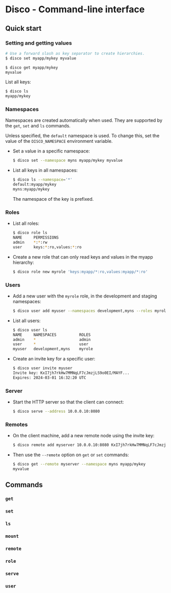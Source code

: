 # Disco - Command-line interface

## Quick start

### Setting and getting values
```sh
# Use a forward slash as key separator to create hierarchies.
$ disco set myapp/mykey myvalue

$ disco get myapp/mykey
myvalue
```

List all keys:
```sh
$ disco ls
myapp/mykey
```


### Namespaces

Namespaces are created automatically when used. They are supported by the `get`,
`set` and `ls` commands.

Unless specified, the `default` namespace is used. To change this, set the value of the `DISCO_NAMESPACE` environment variable.

- Set a value in a specific namespace:
  ```sh
  $ disco set --namespace myns myapp/mykey myvalue
  ```

- List all keys in all namespaces:
  ```sh
  $ disco ls --namespace='*'
  default:myapp/mykey
  myns:myapp/mykey
  ```

  The namespace of the key is prefixed.


### Roles
- List all roles:
  ```sh
  $ disco role ls
  NAME     PERMISSIONS
  admin    *:*:rw
  user     keys:*:ro,values:*:ro
  ```

- Create a new role that can only read keys and values in the myapp hierarchy:
  ```sh
  $ disco role new myrole 'keys:myapp/*:ro,values:myapp/*:ro'
  ```


### Users

- Add a new user with the `myrole` role, in the development and staging namespaces:
  ```sh
  $ disco user add myuser --namespaces development,myns --roles myrole
  ```

- List all users:
  ```sh
  $ disco user ls
  NAME     NAMESPACES          ROLES
  admin    *                   admin
  user     *                   user
  myuser   development,myns    myrole
  ```

- Create an invite key for a specific user:
  ```sh
  $ disco user invite myuser
  Invite key: KxI7jh7rkHw7MMNqLF7cJmzjLS9o0EI/MAYF...
  Expires: 2024-03-01 16:32:20 UTC
  ```


### Server

- Start the HTTP server so that the client can connect:
  ```sh
  $ disco serve --address 10.0.0.10:8080
  ```


### Remotes

- On the client machine, add a new remote node using the invite key:
  ```sh
  $ disco remote add myserver 10.0.0.10:8080 KxI7jh7rkHw7MMNqLF7cJmzjLS9o0EI/MAYF...
  ```

- Then use the `--remote` option on `get` or `set` commands:
  ```sh
  $ disco get --remote myserver --namespace myns myapp/mykey
  myvalue
  ```


## Commands

### `get`

### `set`

### `ls`

### `mount`

### `remote`

### `role`

### `serve`

### `user`
